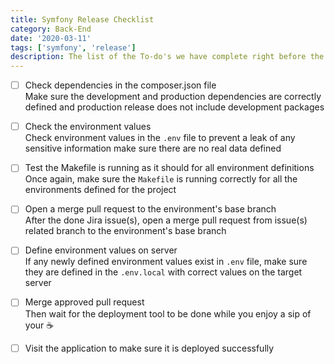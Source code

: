```yaml
---
title: Symfony Release Checklist
category: Back-End
date: '2020-03-11'
tags: ['symfony', 'release']
description: The list of the To-do's we have complete right before the deploy our application to stage or live 🚀
---
```


- [ ] Check dependencies in the composer.json file  
Make sure the development and production dependencies are correctly defined and production release does not include development packages

- [ ] Check the environment values  
Check environment values in the `.env` file to prevent a leak of any sensitive information make sure there are no real data defined

- [ ] Test the Makefile is running as it should for all environment definitions  
Once again, make sure the `Makefile` is running correctly for all the environments defined for the project

- [ ] Open a merge pull request to the environment's base branch  
After the done Jira issue(s), open a merge pull request from issue(s) related branch to the environment's base branch

- [ ] Define environment values on server  
If any newly defined environment values exist in `.env` file, make sure they are defined in the `.env.local` with correct values on the target server

- [ ] Merge approved pull request  
Then wait for the deployment tool to be done while you enjoy a sip of your ☕️

- [ ] Visit the application to make sure it is deployed successfully
